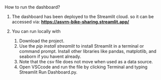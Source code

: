 How to run the dashboard?

1. The dashboard has been deployed to the Streamlit cloud. so it can be accessed via:
   **https://asvrn-bike-sharing.streamlit.app/**

2. You can run locally with
   1. Download the project.
   2. Use the _pip install streamlit_ to install Streamlit in a terminal or command prompt.
      Install other libraries like pandas, matplotlib, and seaborn if you havent already.
   3. Note that the csv file does not move when used as a data source.
   4. Open VSCcode and run the file by clicking Terminal and typing Streamlit Run Dashboard.py.
